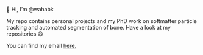 👋 Hi, I’m @wahabk

My repo contains personal projects and my PhD work on softmatter particle tracking and automated segmentation of bone. Have a look at my repositories 😄

You can find my email [here.](https://research-information.bris.ac.uk/en/persons/abdelwahab-kawafi)

<!---
wahabk/wahabk is a ✨ special ✨ repository because its `README.md` (this file) appears on your GitHub profile.
You can click the Preview link to take a look at your changes.
--->
